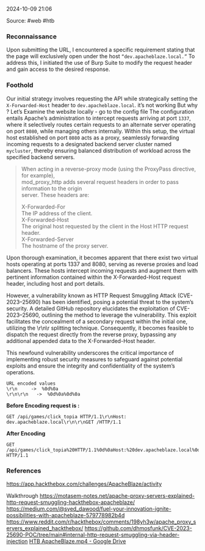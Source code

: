 
2024-10-09 21:06

Source: #web #htb 
### Reconnaissance

Upon submitting the URL, I encountered a specific requirement stating that the page will exclusively open under the host `“dev.apacheblaze.local.”`
To address this, I initiated the use of Burp Suite to modify the request header and gain access to the desired response.
### Foothold

Our initial strategy involves requesting the API while strategically setting the `X-Forwarded-Host` header to `dev.apacheblaze.local`. it’s not working But why ? Let’s Examine the website locally - go to the config file 
The configuration entails Apache’s administration to intercept requests arriving at port `1337`, where it selectively routes certain requests to an alternate server operating on port `8080`, while managing others internally. Within this setup, the virtual host established on port `8080` acts as a proxy, seamlessly forwarding incoming requests to a designated backend server cluster named `mycluster`, thereby ensuring balanced distribution of workload across the specified backend servers.

> When acting in a reverse-proxy mode (using the ProxyPass directive, for example),  
> mod_proxy_http adds several request headers in order to pass information to the origin  
> server. These headers are:  
>   
> X-Forwarded-For  
> The IP address of the client.  
> X-Forwarded-Host  
> The original host requested by the client in the Host HTTP request header.  
> X-Forwarded-Server  
> The hostname of the proxy server.

Upon thorough examination, it becomes apparent that there exist two virtual hosts operating at ports 1337 and 8080, serving as reverse proxies and load balancers. These hosts intercept incoming requests and augment them with pertinent information contained within the X-Forwarded-Host request header, including host and port details.

However, a vulnerability known as HTTP Request Smuggling Attack (CVE-2023–25690) has been identified, posing a potential threat to the system’s security. A detailed GitHub repository elucidates the exploitation of CVE-2023–25690, outlining the method to leverage the vulnerability. This exploit facilitates the concealment of a secondary request within the initial one, utilizing the \r\n\r splitting technique. Consequently, it becomes feasible to dispatch the request directly from the reverse proxy, bypassing any additional appended data to the X-Forwarded-Host header.

This newfound vulnerability underscores the critical importance of implementing robust security measures to safeguard against potential exploits and ensure the integrity and confidentiality of the system’s operations.

```
URL encoded values  
\r\n     ->  %0d%0a  
\r\n\r\n   ->  %0d%0a%0d%0a
```

**Before Encoding request is :**

```
GET /api/games/click_topia HTTP/1.1\r\nHost: dev.apacheblaze.local\r\n\r\nGET /HTTP/1.1
```

**After Encoding**

```
GET /api/games/click_topia%20HTTP/1.1%0d%0aHost:%20dev.apacheblaze.local%0d%0a%0d%0aGET%20/ HTTP/1.1
```





### References
https://app.hackthebox.com/challenges/ApacheBlaze/activity

Walkthrough
https://motasem-notes.net/apache-proxy-servers-explained-http-request-smuggling-hackthebox-apacheblaze/
https://medium.com/@syed_dawood/fuel-your-innovation-ignite-possibilities-with-apacheblaze-579778982b4d
https://www.reddit.com/r/hackthebox/comments/198yh3w/apache_proxy_servers_explained_hackthebox/
https://github.com/dhmosfunk/CVE-2023-25690-POC/tree/main#internal-http-request-smuggling-via-header-injection
[HTB ApacheBlaze.mp4 - Google Drive](https://drive.google.com/file/d/1hKrlqEkamuUjj0UQHGRJTUlZbFk1hRlz/view?t=25)